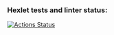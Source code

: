 ### Hexlet tests and linter status:
[![Actions Status](https://github.com/stat200/layout-designer-project-lvl1/actions/workflows/hexlet-check.yml/badge.svg)](https://github.com/stat200/layout-designer-project-lvl1/actions)